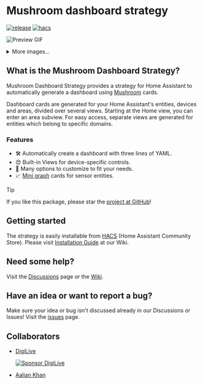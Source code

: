 # Mushroom dashboard strategy

[![release][releaseBadge]][releaseUrl]
[![hacs][hacsBadge]][hacsUrl]

![Preview GIF](./docs/preview.gif)

<details>
  <summary>More images...</summary>

![Automatic](./docs/auto.png)

![Views](./docs/views.png)

![customizable](./docs/customizable.png)
</details>

## What is the Mushroom Dashboard Strategy?

Mushroom Dashboard Strategy provides a strategy for Home Assistant to automatically generate a dashboard
using [Mushroom][mushroomUrl] cards.

Dashboard cards are generated for your Home Assistant's entities, devices and areas, divided over several views.
Starting at the Home view, you can enter an area subview.
For easy access, separate views are generated for entities which belong to specific domains.

### Features

- 🛠 Automatically create a dashboard with three lines of YAML.
- 😍 Built-in Views for device-specific controls.
- 🎨 Many options to customize to fit your needs.
- 📈 [Mini graph][miniGraphUrl] cards for sensor entities.

> [!TIP]
> If you like this package, please star the [project at GitHub][repositoryUrl]!

## Getting started

The strategy is easily installable from [HACS][hacsUrl] (Home Assistant Community Store).
Please visit [Installation Guide][installationUrl] at our Wiki.

## Need some help?

Visit the [Discussions][discussionsUrl] page or
the [Wiki][wikiUrl].

## Have an idea or want to report a bug?

Make sure your idea or bug isn't discussed already in our Discussions or Issues!
Visit the [issues][issuesUrl] page.

## Collaborators

* [DigiLive](https://github.com/DigiLive)

  [![Sponsor DigiLive][sponsorBadge]](https://github.com/sponsors/DigiLive)

* [Aalian Khan](https://github.com/AalianKhan)

<!-- Badge References -->

[hacsBadge]: https://img.shields.io/badge/HACS-Default-blue

[sponsorBadge]: https://img.shields.io/badge/Sponsor_him-%E2%9D%A4-%23db61a2.svg?&logo=github&color=%23fe8e86

[releaseBadge]: https://img.shields.io/badge/Release-v2.3.0-alpha.1-blue

<!-- Repository References -->

[repositoryUrl]: https://github.com/DigiLive/mushroom-strategy

[releaseUrl]: https://github.com/DigiLive/mushroom-strategy/releases/tag/v2.3.0-alpha.1

[issuesUrl]: https://github.com/DigiLive/mushroom-strategy/issues

[discussionsUrl]: https://github.com/DigiLive/mushroom-strategy/discussions

[wikiUrl]: https://github.com/DigiLive/mushroom-strategy/wiki

[installationUrl]: https://github.com/DigiLive/mushroom-strategy/wiki#installation

<!-- Other References -->

[hacsUrl]: https://hacs.xyz

[mushroomUrl]: https://github.com/piitaya/lovelace-mushroom

[miniGraphUrl]: https://github.com/kalkih/mini-graph-card
